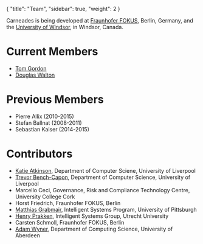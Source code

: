 {
  "title": "Team",
  "sidebar": true,
  "weight": 2
}

Carneades is being developed at [Fraunhofer
FOKUS](http://www.fokus.fraunhofer.de), Berlin, Germany, and the
[University of Windsor](http://www.uwindsor.ca/), in Windsor, Canada.

# Current Members

- [Tom Gordon](http://www.tfgordon.de)
- [Douglas Walton](http://www.dougwalton.ca/)

# Previous Members

- Pierre Allix (2010-2015)
- Stefan Ballnat (2008-2011)
- Sebastian Kaiser (2014-2015)

# Contributors

- [Katie Atkinson](http://cgi.csc.liv.ac.uk/~katie/), Department of Computer Sciene, University of Liverpool
- [Trevor Bench-Capon](http://cgi.csc.liv.ac.uk/~tbc/), Department of Computer Science, University of Liverpool
- Marcello Ceci, Governance, Risk and Compliance Technology Centre, University College Cork
- Horst Friedrich, Fraunhofer FOKUS, Berlin
- [Matthias Grabmair](http://www.plainreasoning.com/), Intelligent Systems Program, University of Pittsburgh
- [Henry Prakken](http://www.staff.science.uu.nl/~prakk101/), Intelligent Systems Group, Utrecht University
- Carsten Schmoll, Fraunhofer FOKUS, Berlin
- [Adam Wyner](http://wyner.info/LanguageLogicLawSoftware/), Department of Computing Science, University of Aberdeen
